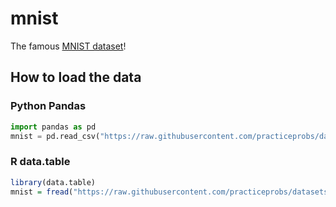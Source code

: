 # mnist
The famous [MNIST dataset](https://en.wikipedia.org/wiki/MNIST_database)!

## How to load the data

### Python Pandas

```python
import pandas as pd
mnist = pd.read_csv("https://raw.githubusercontent.com/practiceprobs/datasets/main/mnist/mnist.csv")
```

### R data.table

```r
library(data.table)
mnist = fread("https://raw.githubusercontent.com/practiceprobs/datasets/main/mnist/mnist.csv")
```
